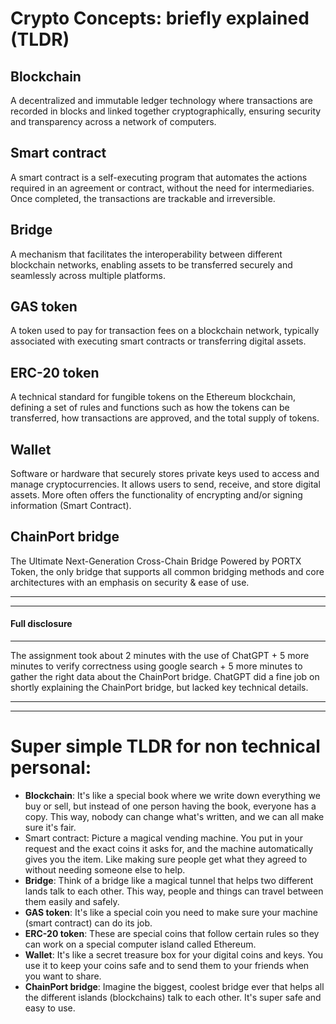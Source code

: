 # Crypto Concepts: briefly explained (TLDR)

## Blockchain
A decentralized and immutable ledger technology where transactions are recorded in blocks and linked together cryptographically, ensuring security and transparency across a network of computers.

## Smart contract
A smart contract is a self-executing program that automates the actions required in an agreement or contract, without the need for intermediaries. Once completed, the transactions are trackable and irreversible.

## Bridge
A mechanism that facilitates the interoperability between different blockchain networks, enabling assets to be transferred securely and seamlessly across multiple platforms.

## GAS token
A token used to pay for transaction fees on a blockchain network, typically associated with executing smart contracts or transferring digital assets.

## ERC-20 token
A technical standard for fungible tokens on the Ethereum blockchain, defining a set of rules and functions such as how the tokens can be transferred, how transactions are approved, and the total supply of tokens.

## Wallet
Software or hardware that securely stores private keys used to access and manage cryptocurrencies. It allows users to send, receive, and store digital assets. More often offers the functionality of encrypting and/or signing information (Smart Contract).

## ChainPort bridge
The Ultimate Next-Generation Cross-Chain Bridge Powered by PORTX Token, the only bridge that supports all common bridging methods and core architectures with an emphasis on security & ease of use.


---
---

#### Full disclosure
---
The assignment took about 2 minutes with the use of ChatGPT + 5 more minutes to verify correctness using google search + 5 more minutes to gather the right data about the ChainPort bridge.
ChatGPT did a fine job on shortly explaining the ChainPort bridge, but lacked key technical details.

---
---


# Super simple TLDR for non technical personal:

* **Blockchain**: It's like a special book where we write down everything we buy or sell, but instead of one person having the book, everyone has a copy. This way, nobody can change what's written, and we can all make sure it's fair.
* Smart contract: Picture a magical vending machine. You put in your request and the exact coins it asks for, and the machine automatically gives you the item. Like making sure people get what they agreed to without needing someone else to help.
* **Bridge**: Think of a bridge like a magical tunnel that helps two different lands talk to each other. This way, people and things can travel between them easily and safely.
* **GAS token**: It's like a special coin you need to make sure your machine (smart contract) can do its job.
* **ERC-20 token**: These are special coins that follow certain rules so they can work on a special computer island called Ethereum.
* **Wallet**: It's like a secret treasure box for your digital coins and keys. You use it to keep your coins safe and to send them to your friends when you want to share.
* **ChainPort bridge**: Imagine the biggest, coolest bridge ever that helps all the different islands (blockchains) talk to each other. It's super safe and easy to use.
